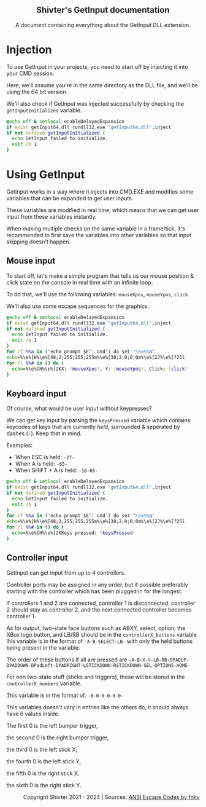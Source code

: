 <div align="center">
  
## Shivter's GetInput documentation
A document containing everything about the GetInput DLL extension.
</div>

# Injection
To use GetInput in your projects, you need to start off by injecting it into your CMD session.

Here, we'll assume you're in the same directory as the DLL file, and we'll be using the 64 bit version.

We'll also check if GetInput was injected successfully by checking the `getInputInitialized` variable.

```bat
@echo off & setlocal enableDelayedExpansion
if exist getInput64.dll rundll32.exe "getInput64.dll",inject
if not defined getInputInitialized (
  echo GetInput failed to initialize.
  exit /b 1
)
```

# Using GetInput
GetInput works in a way where it injects into CMD.EXE and modifies some variables that can be expanded to get user inputs.

These variables are modified in real time, which means that we can get user input from these variables instantly.

When making multiple checks on the same variable in a frame/tick, it's recommended to first save the variables into other variables so that input skipping doesn't happen.

## Mouse input
To start off, let's make a simple program that tells us our mouse position & click state on the console in real time with an infinite loop.

To do that, we'll use the following variables: `mouseXpos`, `mouseYpos`, `click`

We'll also use some escape sequences for the graphics.
```bat
@echo off & setlocal enableDelayedExpansion
if exist getInput64.dll rundll32.exe "getInput64.dll",inject
if not defined getInputInitialized (
  echo GetInput failed to initialize.
  exit /b 1
)
for /f %%a in ('echo prompt $E^| cmd') do set "\e=%%a"
echo=%\e%[H%\e%[48;2;255;255;255m%\e%[38;2;0;0;0m%\e%[2J%\e%[?25l
for /l %%# in () do (
  echo=%\e%[H%\e%[2KX: !mouseXpos!, Y: !mouseYpos!, Click: !click!
)
```

## Keyboard input
Of course, what would be user input without keypresses?

We can get key input by parsing the `keysPressed` variable which contains keycodes of keys that are currently *held*, surrounded & seperated by dashes (`-`). Keep that in mind.

Examples:
- When ESC is held: `-27-`
- When A is held: `-65-`
- When SHIFT + A is held: `-16-65-`
```bat
@echo off & setlocal enableDelayedExpansion
if exist getInput64.dll rundll32.exe "getInput64.dll",inject
if not defined getInputInitialized (
  echo GetInput failed to initialize.
  exit /b 1
)
for /f %%a in ('echo prompt $E^| cmd') do set "\e=%%a"
echo=%\e%[H%\e%[48;2;255;255;255m%\e%[38;2;0;0;0m%\e%[2J%\e%[?25l
for /l %%# in () do (
  echo=%\e%[H%\e%[2KKeys pressed: !keysPressed!
)
```

## Controller input
GetInput can get input from up to 4 controllers.

Controller ports may be assigned in any order, but if possible preferably starting with the controller which has been plugged in for the longest.

If controllers 1 and 2 are connected, controller 1 is disconnected, controller 2 should stay as controller 2, and the next connected controller becomes controller 1.

As for output, two-state face buttons such as ABXY, select, option, the XBox logo button, and LB/RB should be in the `controllerX_buttons` variable
Ihis variable is in the format of `-A-B-SELECT-LB-` with only the held buttons being present in the variable.

The order of these buttons if all are pressed are `-A-B-X-Y-LB-RB-DPADUP-DPADDOWN-DPadLeft-DPADRIGHT-LSTICKDOWN-RSTICKDOWN-SEL-OPTIONS-HOME-`

For non two-state stuff (sticks and triggers), these will be stored in the `controllerX_numbers` variable.

This variable is in the format of: `-0-0-0-0-0-0-`

This variables doesn't vary in entries like the others do, it should always have 6 values inside.

The first 0 is the left bumper trigger,

the second 0 is the right bumper trigger,

the third 0 is the left stick X,

the fourth 0 is the left stick Y,

the fifth 0 is the right stick X,

the sixth 0 is the right stick Y.

<div align="right">

Copyright Shivter 2021 - 2024 | Sources: [ANSI Escape Codes by fnky](https://gist.github.com/fnky/458719343aabd01cfb17a3a4f7296797#cursor-controls)
</div>
